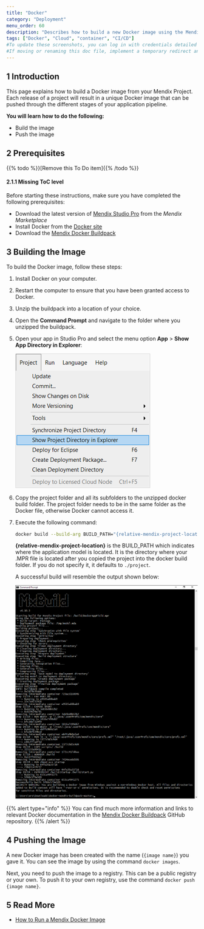 ```yaml
---
title: "Docker"
category: "Deployment"
menu_order: 60
description: "Describes how to build a new Docker image using the Mendix buildpack."
tags: ["Docker", "Cloud", "container", "CI/CD"]
#To update these screenshots, you can log in with credentials detailed in How to Update Screenshots Using Team Apps.
#If moving or renaming this doc file, implement a temporary redirect and let the respective team know they should update the URL in the product. See Mapping to Products for more details.
---
```


## 1 Introduction

This page explains how to build a Docker image from your Mendix Project. Each release of a project will result in a unique Docker image that can be pushed through the different stages of your application pipeline.

**You will learn how to do the following:**

* Build the image
* Push the image

## 2 Prerequisites

{{% todo %}}[Remove this To Do item]{{% /todo %}}

#### 2.1.1 Missing ToC level

Before starting these instructions, make sure you have completed the following prerequisites:

* Download the latest version of [Mendix Studio Pro](https://marketplace.mendix.com/link/studiopro/) from the *Mendix Marketplace*
* Install Docker from the [Docker site](https://docs.docker.com/engine/installation/)
* Download the [Mendix Docker Buildpack](https://github.com/mendix/docker-mendix-buildpack)

## 3 Building the Image

To build the Docker image, follow these steps:

1. Install Docker on your computer.
2. Restart the computer to ensure that you have been granted access to Docker.
3. Unzip the buildpack into a location of your choice.
4. Open the **Command Prompt** and navigate to the folder where you unzipped the buildpack. 
5. Open your app in Studio Pro and select the menu option **App** > **Show App Directory in Explorer**:

    ![](attachments/docker-deploy/create-deployment-package.png)

6. Copy the project folder and all its subfolders to the unzipped docker build folder. The project folder needs to be in the same folder as the Docker file, otherwise Docker cannot access it.
7.  Execute the following command:

    ```bash
    docker build --build-arg BUILD_PATH="{relative-mendix-project-location}" -t {image name} .
    ```

    **{relative-mendix-project-location}** is the BUILD_PATH which indicates where the application model is located. It is the directory where your .MPR file is located after you copied the project into the docker build folder. If you do not specify it, it defaults to `./project`.

    A successful build will resemble the output shown below:

    ![](attachments/docker-deploy/build-image.png)

{{% alert type="info" %}}
You can find much more information and links to relevant Docker documentation in the [Mendix Docker Buildpack](https://github.com/mendix/docker-mendix-buildpack) GitHub repository.
{{% /alert %}}

## 4 Pushing the Image

A new Docker image has been created with the name (`{image name}`) you gave it. You can see the image by using the command `docker images`.

Next, you need to push the image to a registry. This can be a public registry or your own. To push it to your own registry, use the command `docker push {image name}`.

## 5 Read More

* [How to Run a Mendix Docker Image](run-mendix-docker-image)
